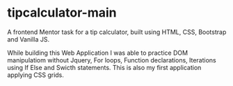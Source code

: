 # tipcalculator-main
A frontend Mentor task for a tip calculator, built using HTML, CSS, Bootstrap and Vanilla JS.

While building this Web Application I was able to practice DOM manipulatiom without Jquery, For loops, Function declarations, Iterations using If Else and Swicth statements.
This is also my first application applying CSS grids.
